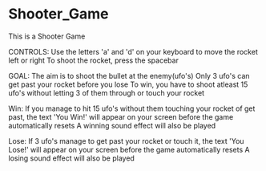 # Shooter_Game
This is a Shooter Game

CONTROLS:
Use the letters 'a' and 'd' on your keyboard to move the rocket left or right
To shoot the rocket, press the spacebar

GOAL:
The aim is to shoot the bullet at the enemy(ufo's)
Only 3 ufo's can get past your rocket before you lose
To win, you have to shoot atleast 15 ufo's without letting 3 of them through or touch your rocket

Win:
If you manage to hit 15 ufo's without them touching your rocket of get past, the text 'You Win!' will appear on your screen before the game automatically resets
A winning sound effect will also be played

Lose:
If 3 ufo's manage to get past your rocket or touch it, the text 'You Lose!' will appear on your screen before the game automatically resets
A losing sound effect will also be played
